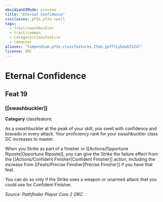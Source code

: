 ```yaml
---
obsidianUIMode: preview
title: "Eternal Confidence"
cssclasses: pf2e,pf2e-spell
tags:
  - trait/swashbuckler
  - trait/common
  - category/classfeature
  - remaster
aliases: "Compendium.pf2e.classfeatures.Item.ypfT3iybew6ZSIUl"
license: ORC
---
```

# Eternal Confidence
## Feat 19
### [[swashbuckler]]

**Category** classfeature; 




As a swashbuckler at the peak of your skill, you swell with confidence and bravado in every attack. Your proficiency rank for your swashbuckler class DC increases to master.

When you Strike as part of a finisher or [[Actions/Opportune Riposte|Opportune Riposte]], you can give the Strike the failure effect from the [[Actions/Confident Finisher|Confident Finisher]] action, including the increase from [[Feats/Precise Finisher|Precise Finisher]] if you have that feat.

You can do so only if the Strike uses a weapon or unarmed attack that you could use for Confident Finisher.

*Source: Pathfinder Player Core 2*
*ORC*